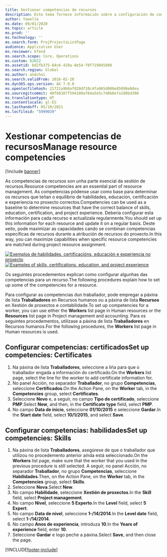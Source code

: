 ```yaml
---
title: Xestionar competencias de recursos
description: Este tema fornece información sobre a configuración de competencias para recursos de proxecto.
author: Yowelle
ms.date: 09/01/2020
ms.topic: article
ms.prod: ''
ms.technology: ''
ms.search.form: ProjProjectsListPage
audience: Application User
ms.reviewer: kfend
ms.search.scope: Core, Operations
ms.custom: 82022
ms.assetid: bd2fb375-84c6-428a-8e54-f0f719045898
ms.search.region: Global
ms.author: andchoi
ms.search.validFrom: 2016-02-28
ms.dyn365.ops.version: AX 7.0.0
ms.openlocfilehash: 21721a9b0af820df10c4fa965d000e85098e0dea
ms.sourcegitcommit: 40f68387f594180af64a5e5c748b6efa188bd300
ms.translationtype: HT
ms.contentlocale: gl-ES
ms.lasthandoff: 05/10/2021
ms.locfileid: "5999039"
---
```

# <a name="manage-resource-competencies"></a><span data-ttu-id="77503-103">Xestionar competencias de recursos</span><span class="sxs-lookup"><span data-stu-id="77503-103">Manage resource competencies</span></span>

[!include [banner](../includes/banner.md)]

<span data-ttu-id="77503-104">As competencias de recursos son unha parte esencial da xestión de recursos.</span><span class="sxs-lookup"><span data-stu-id="77503-104">Resource competencies are an essential part of resource management.</span></span> <span data-ttu-id="77503-105">As competencias pódense usar como base para determinar os recursos que teñan o equilibrio de habilidades, educación, certificación e experiencia no proxecto correctos.</span><span class="sxs-lookup"><span data-stu-id="77503-105">Competencies can be used as a baseline to determine resources that have the correct balance of skills, education, certification, and project experience.</span></span> <span data-ttu-id="77503-106">Debería configurar esta información para cada recurso e actualizala regularmente.</span><span class="sxs-lookup"><span data-stu-id="77503-106">You should set up this information for each resource and update it on a regular basis.</span></span> <span data-ttu-id="77503-107">Deste xeito, pode maximizar as capacidades cando se combinan competencias específicas de recursos durante a atribución de recursos do proxecto.</span><span class="sxs-lookup"><span data-stu-id="77503-107">In this way, you can maximize capabilities when specific resource competencies are matched during project resource assignment.</span></span>

<span data-ttu-id="77503-108">[![Exemplos de habilidades, certificacións, educación e experiencia no proxecto](./media/projectresourcing06-1024x383.jpg)](./media/projectresourcing06.jpg)</span><span class="sxs-lookup"><span data-stu-id="77503-108">[![Examples of skills, certifications, education, and project experience](./media/projectresourcing06-1024x383.jpg)](./media/projectresourcing06.jpg)</span></span>

<span data-ttu-id="77503-109">Os seguintes procedementos explican como configurar algunhas das competencias para un recurso.</span><span class="sxs-lookup"><span data-stu-id="77503-109">The following procedures explain how to set up some of the competencies for a resource.</span></span>

<span data-ttu-id="77503-110">Para configurar as competencias dun traballador, pode empregar a páxina de lista **Traballadores** en Recursos humanos ou a páxina de lista **Recursos** en Xestión de proxectos e contabilidade.</span><span class="sxs-lookup"><span data-stu-id="77503-110">To set up competencies for a worker, you can use either the **Workers** list page in Human resources or the **Resources** list page in Project management and accounting.</span></span> <span data-ttu-id="77503-111">Para os seguintes procedementos, utilízase a páxina de lista **Traballadores** en Recursos humanos.</span><span class="sxs-lookup"><span data-stu-id="77503-111">For the following procedures, the **Workers** list page in Human resources is used.</span></span>

## <a name="set-up-competencies-certificates"></a><span data-ttu-id="77503-112">Configurar competencias: certificados</span><span class="sxs-lookup"><span data-stu-id="77503-112">Set up competencies: Certificates</span></span>

1. <span data-ttu-id="77503-113">Na páxina de lista **Traballadores**, seleccione a liña para que o traballador engada a información do certificado.</span><span class="sxs-lookup"><span data-stu-id="77503-113">On the **Workers** list page, select the line for the worker to add certificate information for.</span></span>
2. <span data-ttu-id="77503-114">No panel Acción, no separador **Traballador**, no grupo **Competencias**, seleccione **Certificados**.</span><span class="sxs-lookup"><span data-stu-id="77503-114">On the Action Pane, on the **Worker** tab, in the **Competencies** group, select **Certificates**.</span></span>
3. <span data-ttu-id="77503-115">Seleccione **Novo** e, a seguir, no campo **Tipo de certificado**, seleccione **PMP**.</span><span class="sxs-lookup"><span data-stu-id="77503-115">Select **New**, and then, in the **Certificate type** field, select **PMP**.</span></span>
4. <span data-ttu-id="77503-116">No campo **Data de inicio**, seleccione **01/10/2015** e seleccione **Gardar**.</span><span class="sxs-lookup"><span data-stu-id="77503-116">In the **Start date** field, select **10/1/2015**, and select **Save**.</span></span>

## <a name="set-up-competencies-skills"></a><span data-ttu-id="77503-117">Configurar competencias: habilidades</span><span class="sxs-lookup"><span data-stu-id="77503-117">Set up competencies: Skills</span></span>

1. <span data-ttu-id="77503-118">Na páxina de lista **Traballadores**, asegúrese de que o traballador que utilizou no procedemento anterior aínda está seleccionado.</span><span class="sxs-lookup"><span data-stu-id="77503-118">On the **Workers** list page, make sure that the worker that you used in the previous procedure is still selected.</span></span> <span data-ttu-id="77503-119">A seguir, no panel Acción, no separador **Traballador**, no grupo **Competencias**, seleccione **Habilidades**.</span><span class="sxs-lookup"><span data-stu-id="77503-119">Then, on the Action Pane, on the **Worker** tab, in the **Competencies** group, select **Skills**.</span></span>
2. <span data-ttu-id="77503-120">Seleccione **Nova**.</span><span class="sxs-lookup"><span data-stu-id="77503-120">Select **New**.</span></span>
3. <span data-ttu-id="77503-121">No campo **Habilidade**, seleccione **Xestión de proxectos**.</span><span class="sxs-lookup"><span data-stu-id="77503-121">In the **Skill** field, select **Project management**.</span></span>
4. <span data-ttu-id="77503-122">No campo **Nivel**, seleccione **5 Experto**.</span><span class="sxs-lookup"><span data-stu-id="77503-122">In the **Level** field, select **5 Expert**.</span></span>
5. <span data-ttu-id="77503-123">No campo **Data de nivel**, seleccione **1-/14/2014**.</span><span class="sxs-lookup"><span data-stu-id="77503-123">In the **Level date** field, select **1-/14/2014**.</span></span>
6. <span data-ttu-id="77503-124">No campo **Anos de experiencia**, introduza **10**.</span><span class="sxs-lookup"><span data-stu-id="77503-124">In the **Years of experience** field, enter **10**.</span></span>
7. <span data-ttu-id="77503-125">Seleccione **Gardar** e logo peche a páxina.</span><span class="sxs-lookup"><span data-stu-id="77503-125">Select **Save**, and then close the page.</span></span>


[!INCLUDE[footer-include](../includes/footer-banner.md)]
